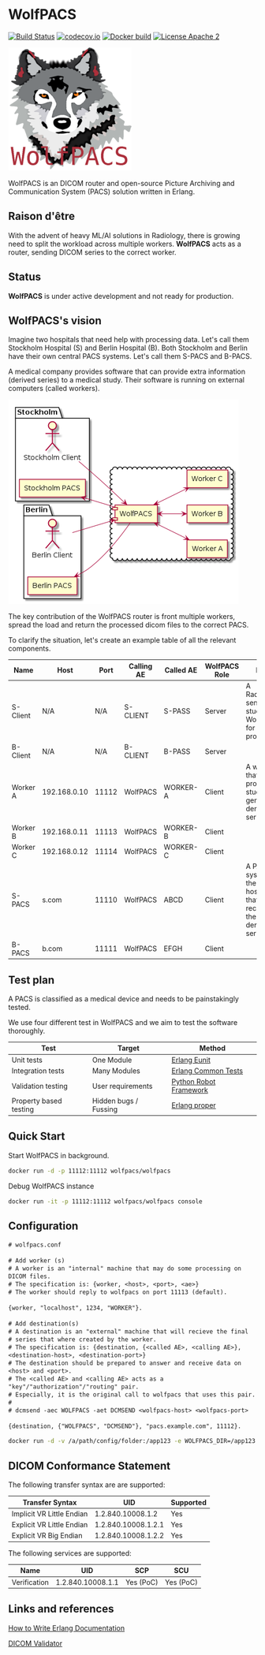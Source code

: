# WolfPACS

[![Build Status](https://travis-ci.org/wolfpacs/wolfpacs.svg?branch=master)](https://travis-ci.org/wolfpacs/wolfpacs)
[![codecov.io](https://codecov.io/gh/wolfpacs/wolfpacs/coverage.svg?branch=master)](https://codecov.io/gh/wolfpacs/wolfpacs?branch=master)
[![Docker build](https://img.shields.io/docker/cloud/build/wolfpacs/wolfpacs.svg?color=green)](https://hub.docker.com/r/wolfpacs/wolfpacs)
[![License Apache 2](https://img.shields.io/badge/License-Apache2-blue.svg)](https://www.apache.org/licenses/LICENSE-2.0)

![Logo](priv/wolfpacs_small.png)

WolfPACS is an DICOM router and open-source Picture Archiving and Communication System (PACS) solution written in Erlang.

## Raison d'être

With the advent of heavy ML/AI solutions in Radiology,
there is growing need to split the workload across multiple workers.
**WolfPACS** acts as a router, sending DICOM series to the correct worker.

## Status

**WolfPACS** is under active development and not ready for production.

## WolfPACS's vision

Imagine two hospitals that need help with processing data.
Let's call them Stockholm Hospital (S) and Berlin Hospital (B).
Both Stockholm and Berlin have their own central PACS systems.
Let's call them S-PACS and B-PACS.

A medical company provides software that can provide extra information
(derived series) to a medical study. Their software is running on external
computers (called workers).

![Logo](priv/dream1.png)

The key contribution of the WolfPACS router is front multiple workers,
spread the load and return the processed dicom files to the correct PACS.

To clarify the situation, let's create an example table of all the relevant components.

| Name     | Host         | Port  | Calling AE | Called AE | WolfPACS Role | Note                                                           |
| -------- | ------------ | ----- | ---------- | --------- | ------------- | -------------------------------------------------------------- |
| S-Client | N/A          | N/A   | S-CLIENT   | S-PASS    | Server        | A Radiologist sends a study to WolfPACS for further processing |
| B-Client | N/A          | N/A   | B-CLIENT   | B-PASS    | Server        |                                                                |
| Worker A | 192.168.0.10 | 11112 | WolfPACS   | WORKER-A  | Client        | A worker that will process a study and generate derived series |
| Worker B | 192.168.0.11 | 11113 | WolfPACS   | WORKER-B  | Client        |                                                                |
| Worker C | 192.168.0.12 | 11114 | WolfPACS   | WORKER-C  | Client        |                                                                |
| S-PACS   | s.com        | 11110 | WolfPACS   | ABCD      | Client        | A PACS system in the hospital that recieves the derived series |
| B-PACS   | b.com        | 11111 | WolfPACS   | EFGH      | Client        |                                                                |

## Test plan

A PACS is classified as a medical device and needs to be painstakingly tested.

We use four different test in WolfPACS and we aim to test the software thoroughly.

| Test                   | Target                | Method                                                                           |
| ---------------------- | --------------------- | -------------------------------------------------------------------------------- |
| Unit tests             | One Module            | [Erlang Eunit](http://erlang.org/doc/apps/eunit/chapter.html)                    |
| Integration tests      | Many Modules          | [Erlang Common Tests](https://erlang.org/doc/apps/common_test/introduction.html) |
| Validation testing     | User requirements     | [Python Robot Framework](https://robotframework.org/)                            |
| Property based testing | Hidden bugs / Fussing | [Erlang proper](https://propertesting.com/)                                      |

## Quick Start

Start WolfPACS in background.

```sh
docker run -d -p 11112:11112 wolfpacs/wolfpacs
```

Debug WolfPACS instance

```sh
docker run -it -p 11112:11112 wolfpacs/wolfpacs console
```

## Configuration

```
# wolfpacs.conf

# Add worker (s)
# A worker is an "internal" machine that may do some processing on DICOM files.
# The specification is: {worker, <host>, <port>, <ae>}
# The worker should reply to wolfpacs on port 11113 (default).

{worker, "localhost", 1234, "WORKER"}.

# Add destination(s)
# A destination is an "external" machine that will recieve the final
# series that where created by the worker.
# The specification is: {destination, {<called AE>, <calling AE>}, <destination-host>, <destination-port>}
# The destination should be prepared to answer and receive data on <host> and <port>.
# The <called AE> and <calling AE> acts as a "key"/"authorization"/"routing" pair.
# Especially, it is the original call to wolfpacs that uses this pair.
#
# dcmsend -aec WOLFPACS -aet DCMSEND <wolfpacs-host> <wolfpacs-port>

{destination, {"WOLFPACS", "DCMSEND"}, "pacs.example.com", 11112}.
```

```sh
docker run -d -v /a/path/config/folder:/app123 -e WOLFPACS_DIR=/app123 -p 11112:11112 wolfpacs/wolfpacs
```

## DICOM Conformance Statement

The following transfer syntax are are supported:

| Transfer Syntax           | UID                 | Supported |
| ------------------------- | ------------------- | --------- |
| Implicit VR Little Endian | 1.2.840.10008.1.2   | Yes       |
| Explicit VR Little Endian | 1.2.840.10008.1.2.1 | Yes       |
| Explicit VR Big Endian    | 1.2.840.10008.1.2.2 | Yes       |

The following services are supported:

| Name         | UID               | SCP       | SCU       |
| ------------ | ----------------- | --------- | --------- |
| Verification | 1.2.840.10008.1.1 | Yes (PoC) | Yes (PoC) |

## Links and references

[How to Write Erlang Documentation](https://docs.2600hz.com/dev/doc/engineering/erlang-documentation/)

[DICOM Validator](https://www.dclunie.com/dicom3tools/dciodvfy.html)
